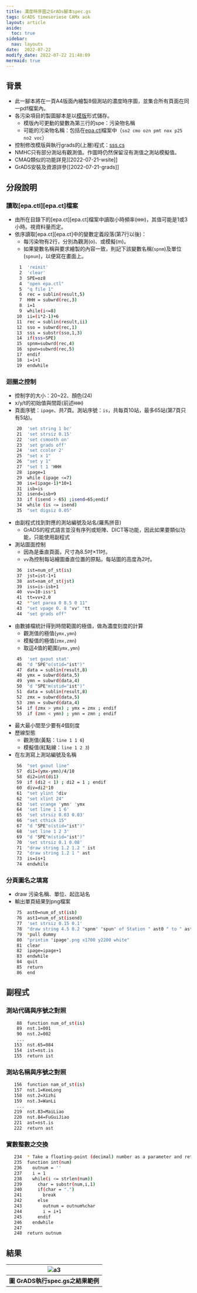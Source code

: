 ```yaml
---
title: 濃度時序圖之GrADs腳本spec.gs
tags: GrADS timeseriese CAMx aok
layout: article
aside:
  toc: true
sidebar:
  nav: layouts
date:  2022-07-22
modify_date: 2022-07-22 21:40:09
mermaid: true
---
```

## 背景

- 此一腳本將在一頁A4版面內繪製8個測站的濃度時序圖，並集合所有頁面在同一pdf檔案內。
- 各污染項目的製圖腳本是以[模版](https://github.com/sinotec2/camxruns/blob/master/spec.gs.BLK)形式儲存。
  - 模版內可更動的變數為第三行的spe：污染物名稱
  - 可能的污染物名稱：包括在[epa.ctl](https://github.com/sinotec2/camxruns/blob/master/epa.ctl.BLK)檔案中（`so2 cmo ozn pmt nox p25 no2 voc`）
- 控制修改模版與執行grads的(上層)程式：[sss.cs](https://sinotec2.github.io/FAQ/2022/07/21/ovm2grads.html#ssscs流程)
- NMHC只有部分測站有觀測值。作圖時仍然保留沒有測值之測站模擬值。
- CMAQ類似的功能詳見[[2022-07-21-wsite]]
- GrADS安裝及資源詳參[[2022-07-21-grads]]

## 分段說明

### 讀取[epa.ctl][epa.ct]檔案

- 由所在目錄下的[epa.ct][epa.ct]檔案中讀取小時頻率(`HHH`)，其值可能是1或3小時。視資料量而定。
- 依序讀取[epa.ct][epa.ct]中的變數定義段落(第7行以後)：
  - 每污染物有2行，分別為觀測(o)、或模擬(m)。
  - 如果變數名稱與要求繪製的內容一致，則記下該變數名稱(`spnm`)及單位(`spnun`)，以便寫在畫面上。

```bash
     1  'reinit'
     2  'clear'
     3  SPE=oz8
     4  "open epa.ctl"
     5  "q file 1"
     6  rec = sublin(result,5)
     7  HHH = subwrd(rec,3)
     8  i=1
     9  while(i<=8)
    10  ii=(i*2-1)+6
    11  rec = sublin(result,ii)
    12  sso = subwrd(rec,1)
    13  sss = substr(sso,1,3)
    14  if(sss=SPE)
    15  spnm=subwrd(rec,4)
    16  spun=subwrd(rec,5)
    17  endif
    18  i=i+1
    19  endwhile
```

### 迴圈之控制

- 控制字的大小：20~22、顏色(24)
- x/y/t的初始值與間距(前述`HHH`)
- 頁面序號：`ipage`、共7頁。測站序號：`is`，共每頁10站，最多65站(第7頁只有5站)。

```bash
    20  'set string 1 bc'
    21  'set strsiz 0.15'
    22  'set csmooth on'
    23  'set grads off'
    24  'set ccolor 2'
    25  "set x 1"
    26  "set y 1"
    27  "set t 1 "HHH
    28  ipage=1
    29  while (ipage <=7)
    30  is=(ipage-1)*10+1
    31  isb=is
    32  isend=isb+9
    33  if (isend > 65) ;isend=65;endif
    34  while (is <= isend)
    35  "set digsiz 0.05"
```

- 由副程式找到對應的測站編號及站名(羅馬拼音)
  - GrADS的程式語言並沒有序列或矩陣、DICT等功能，因此如果要類似功能，只能使用副程式
- 測站圖面控制
  - 因為是垂直頁面，尺寸為8.5吋&times;11吋。
  - `vv`為控制每站繪圖垂直位置的原點。每站圖的高度為2吋。

```bash
    36  ist=num_of_st(is)
    37  jst=ist-1+1
    38  ast=nam_of_st(jst)
    39  iss=is-isb+1
    40  vv=10-iss*1
    41  tt=vv+2.0
    42  *"set parea 0 8.5 0 11"
    43  "set vpage 0. 8 "vv" "tt
    44  "set grads off"
```

- 由數據檔統計得到時間範圍的極值，做為濃度刻度的計算
  - 觀測值的極值(`ymx,ymn`)
  - 模擬值的極值(`zmx,zmn`)
  - 取這4值的範圍(`ymx,ymn`)

```bash    
    45  'set gxout stat'
    46  "d "SPE"o(stid="ist")"
    47  data = sublin(result,8)
    48  ymx = subwrd(data,5)
    49  ymn = subwrd(data,4)
    50  "d "SPE"m(stid="ist")"
    51  data = sublin(result,8)
    52  zmx = subwrd(data,5)
    53  zmn = subwrd(data,4)
    54  if (zmx > ymx) ; ymx = zmx ; endif
    55  if (zmn < ymn) ; ymn = zmn ; endif
```

- 最大最小間至少要有4個刻度
- 歷線型態
  - 觀測值(黃點：`line 1 1 6`)
  - 模擬值(紅點線：`line 1 2 3`)
- 在左測寫上測站編號及名稱

```bash
    56  "set gxout line"
    57  di1=(ymx-ymn)/4/10
    58  di2=int(di1)
    59  if (di2 < 1) ; di2 = 1 ; endif
    60  div=di2*10
    61  "set ylint "div
    62  "set xlint 24"
    63  'set vrange 'ymn' 'ymx
    64  'set line 1 1 6'
    65  'set strsiz 0.03 0.03'
    66  "set cthick 15"
    67  "d "SPE"o(stid="ist")"
    68  'set line 1 2 3'
    69  "d "SPE"m(stid="ist")"
    70  'set strsiz 0.1 0.08'
    71  "draw string 1.2 1.2 " ist
    72  "draw string 1.2 1 " ast
    73  is=is+1
    74  endwhile
```

### 分頁圖名之填寫

- draw 污染名稱、單位、起迄站名
- 輸出單頁結果到png檔案

```bash
    75  ast0=num_of_st(isb)
    76  ast1=num_of_st(isend)
    77  'set strsiz 0.15 0.1'
    78  "draw string 4.5 0.2 "spnm" "spun" of Station " ast0 " to " ast1 "(o for obs)"
    79  *pull dummy
    80  "printim "ipage".png x1700 y2200 white"
    81  clear
    82  ipage=ipage+1
    83  endwhile
    84  quit
    85  return
    86  end
```

## 副程式

### 測站代碼與序號之對照

```bash
    88  function num_of_st(is)
    89  nst.1=001
    90  nst.2=002
    ...
   153  nst.65=084
   154  ist=nst.is
   155  return ist
```

### 測站名稱與序號之對照

```bash
   156  function nam_of_st(is)
   157  nst.1=KeeLong
   158  nst.2=Xizhi
   159  nst.3=WanLi
    ...
   219  nst.83=MaiLiao
   220  nst.84=FuGuiJiao
   221  ast=nst.is
   222  return ast
```

### 實數整數之交換

```bash
   234  * Take a floating-point (decimal) number as a parameter and returns a truncated integer (with no decimal point)
   235  function int(num)
   236    outnum = ''
   237    i = 1
   238    while(i <= strlen(num))
   239      char = substr(num,i,1)
   240      if(char = ".")
   241        break
   242      else
   243        outnum = outnum%char
   244        i = i+1
   245      endif
   246    endwhile
   247
   248  return outnum
```

## 結果

| ![a3](https://github.com/sinotec2/Focus-on-Air-Quality/raw/main/assets/images/a3.png) |
|:--:|
| <b>圖 GrADS執行spec.gs之結果範例</b>|

